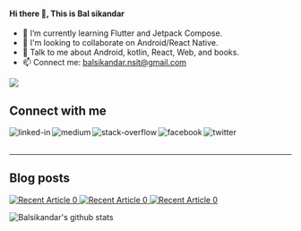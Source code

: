 #### Hi there 👋, This is Bal sikandar

- 🌱 I’m currently learning Flutter and Jetpack Compose.
- 👯 I'm looking to collaborate on Android/React Native.
- 💬 Talk to me about Android, kotlin, React, Web, and books.
- 📫 Connect me: balsikandar.nsit@gmail.com

![](https://komarev.com/ghpvc/?username=balsikandar)

## Connect with me
[<img align="left" alt="linked-in" src="https://img.shields.io/badge/linkedin-%230077B5.svg?&style=for-the-badge&logo=linkedin&logoColor=white" />](https://www.linkedin.com/in/balsikandar/)
[<img align="left" alt="medium" src="https://img.shields.io/badge/medium-%2312100E.svg?&style=for-the-badge&logo=medium&logoColor=white" />](https://medium.com/@balsikandar)
[<img align="left" alt="stack-overflow" src="https://img.shields.io/badge/stack%20overflow-FE7A16?logo=stack-overflow&logoColor=white&style=for-the-badge" />](https://stackoverflow.com/users/5332531/bali)
[<img align="left" alt="facebook" src="https://img.shields.io/badge/facebook-%231877F2.svg?&style=for-the-badge&logo=facebook&logoColor=white" />](https://www.facebook.com/balsikandar)
[<img align="left" alt="twitter" src="https://img.shields.io/badge/twitter-%231DA1F2.svg?&style=for-the-badge&logo=twitter&logoColor=white" />](https://twitter.com/balsikandar?lang=en)
<br>
<br>

---

## Blog posts
<a target="_blank" href="https://github-readme-medium-recent-article.vercel.app/medium/@imantumorang/0"><img src="https://github-readme-medium-recent-article.vercel.app/medium/@balsikandar/0" alt="Recent Article 0"> 
<a target="_blank" href="https://github-readme-medium-recent-article.vercel.app/medium/@imantumorang/0"><img src="https://github-readme-medium-recent-article.vercel.app/medium/@balsikandar/1" alt="Recent Article 0"> 
<a target="_blank" href="https://github-readme-medium-recent-article.vercel.app/medium/@imantumorang/0"><img src="https://github-readme-medium-recent-article.vercel.app/medium/@balsikandar/2" alt="Recent Article 0"> 

<img align="left" alt="Balsikandar's github stats" src="https://github-readme-stats.vercel.app/api?username=balsikandar&show-icons=true&hide_border=true" />
